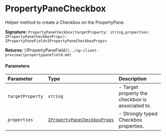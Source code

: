 # PropertyPaneCheckbox

Helper method to create a Checkbox on the PropertyPane.

**Signature:** ``PropertyPaneCheckbox(targetProperty: string,properties: IPropertyPaneCheckboxProps): IPropertyPaneField<IPropertyPaneCheckboxProps>``

**Returns**: `[`IPropertyPaneField<IPropertyPaneCheckboxProps>`](../sp-client-preview/ipropertypanefield.md)`



#### Parameters


| Parameter	   | Type    | Description |
|:-------------|:---------------|:------------|
| `targetProperty`    | `string` | - Target property the checkbox is associated to. |
| `properties`    | [`IPropertyPaneCheckboxProps`](../sp-client-preview/ipropertypanecheckboxprops.md) | - Strongly typed Checkbox properties. |

